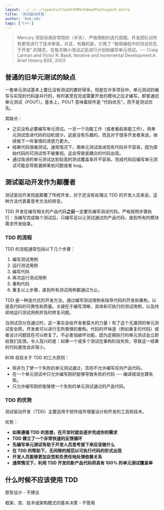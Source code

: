 ```yaml
---
layout: ../../../layouts/CleanCXXMarkdownPostLayout.astro
title: '测试驱动开发'
author: 'kok-s0s'
tags: ['C++']
---
```


> Mercury 项目采用非常短的（半天）、严格限制的迭代周期。开发团队对所有更改进行了技术审查，并且，有趣的是，引用了 “极限编程中的测试优先于开发” 的理念，在每次微小改动之前进行计划和编写单元测试。--- Craig Larman and Victor R. Basili, Iterative and Incremental Development:A Brief History.IEEE, 2003

## 普通的旧单元测试的缺点

一套单元测试基本上要比没有测试的要好得多。但是在许多项目中，单元测试的编写与实现的代码是并行的，有时甚至在完成需要开发的模块之后才编写。即普通旧单元测试（POUT）。基本上，POUT 意味着软件是 “代码优先”，而不是测试优先。

其缺点：

- 之后没有必要编写单元测试。一旦一个功能工作（或者看起来能工作），用单元测试改进代码的动机很少。这是没有乐趣的，而且对于很多开发者来说，继续做下一件事情的诱惑力更大。
- 结果代码很难测试。通常情况下，用单元测试改进现有代码并不容易，因为原始代码的可测试性不被重视。这会导致紧耦合的代码出现。
- 通过改进的单元测试达到较高的测试覆盖率并不容易。完成代码后编写单元测试可能会导致漏掉某些问题或者 bug。

## 测试驱动开发作为颠覆者

测试驱动开发彻底颠覆了传统开发，对于还没有处理过 TDD 的开发人员来说，这种方法代表着思考方法的转变。

TDD 开发在编写相关的产品代码**之前**一定要先编写测试代码。严格按照步骤执行：当编写完成每个测试后，只编写足以让测试通过的产品代码，直到所有的模块需求开发结束。

### TDD 的流程

TDD 的流程通常包括以下几个步骤：

1. 编写测试用例
2. 运行测试用例
3. 编写代码
4. 再次运行测试用例
5. 重构代码
6. 重复以上步骤，直到所有测试用例都通过为止。

TDD 是一种迭代式的开发方法，通过编写测试用例来指导代码的开发和重构，以提高代码的可靠性和质量。关键在于编写清晰、具体和可执行的测试用例，以及持续地运行测试用例并及时修复问题。

当测试百分百通过时，这一事实会给开发者莫大的力量！有了这个无漏洞的单元测试安全网，开发者可以进行无所畏惧的重构。代码的坏味道（例如重复的代码）或者设计问题现在可以修复了。不必害怕破坏功能，因为定期执行的单元测试会立即给我们反馈。令人高兴的是：如果一个或多个测试在重构阶段失败，导致这一结果的代码更改会非常小。

BOB 叔叔关于 TDD 的三大原则：

- 除非为了使一个失败的单元测试通过，否则不允许编写任何产品代码。
- 在一个单元测试中只允许编写刚好能够导致失败的代码 --- 编译错误也算失败。
- 只允许编写刚好能够使一个失败的单元测试通过的产品代码。

### TDD 的优势

测试驱动开发（TDD）主要适用于软件组件增量设计和开发的工具和技术。

优势：

- **如果遵循 TDD 的思想，在开发时就会逐步完成你的需求**
- **TDD 建立了一个非常快速的反馈循环**
- **先编写单元测试有助于开发人员思考接下来应该做什么**
- **在 TDD 的帮助下，无间隙的规范以可执行代码的形式出现**
- **开发人员能够更加自觉和负责任地处理依赖关系**
- **通常情况下，利用 TDD 开发的新产品代码将具有 100% 的单元测试覆盖率**

## 什么时候不应该使用 TDD

原型设计 - 不建议

框架、库、技术或架构模式的基本决策 - 不管用
